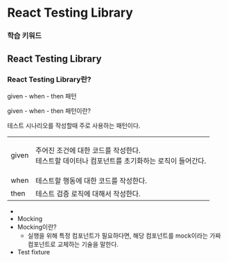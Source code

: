 # React Testing Library

### 학습 키워드

## React Testing Library

### React Testing Library란?

given - when - then 패턴&#x20;

given - when - then 패턴이란?&#x20;

테스트 시나리오를 작성할때 주로 사용하는 패턴이다.&#x20;

|        |                                                                 |
| ------ | --------------------------------------------------------------- |
| given  | <p>주어진 조건에 대한 코드를 작성한다. <br>테스트할 데이터나 컴포넌트를 초기화하는 로직이 들어간다.</p> |
| when   | 테스트할 행동에 대한 코드를 작성한다.                                           |
| then   | 테스트 검증 로직에 대해서 작성한다.                                            |





*
* Mocking
* Mocking이란?
  * 실행을 위해 특정 컴포넌트가 필요하다면, 해당 컴포넌트를 mock이라는 가짜 컴포넌트로 교체하는 기술을 말한다.
* Test fixture
